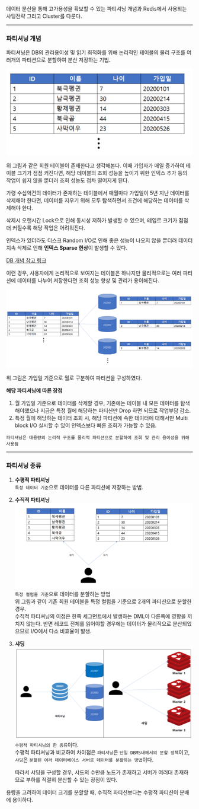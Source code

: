 데이터 분산을 통해 고가용성을 확보할 수 있는 파티셔닝 개념과 Redis에서 사용되는 샤딩전략 그리고 Cluster를 다룬다.

---

### 파티셔닝 개념

파티셔닝은 DB의 관리용이성 및 읽기 최적화를 위해 논리적인 테이블의 물리 구조를 여러개의 파티션으로 분할하여 분산 저장하는 기법.

![](./images/2020-08-19-09-12-26.png)

위 그림과 같은 회원 테이블이 존재한다고 생각해본다. 이때 가입자가 매일 증가하여 테이블 크기가 점점 커진다면, 해당 테이블의 조회 성능을 높이기 위한 인덱스 추가 등의 작업이 쉽지 않을 뿐더러 조회 성능도 점차 떨어지게 된다.

가령 수십억건의 데이터가 존재하는 테이블에서 매월마다 가입일이 5년 지난 데이터를 삭제해야 한다면, 데이터를 지우기 위해 모두 탐색하면서 조건에 해당하는 데이터를 삭제해야 한다.

삭제시 오랜시간 Lock으로 인해 동시성 저하가 발생할 수 있으며, 테입르 크기가 점점 더 커질수록 해당 작업은 어려워진다.

인덱스가 있더라도 디스크 Random I/O로 인해 좋은 성능이 나오지 않을 뿐더러 데이터 지속 삭제로 인해 **인덱스 Sparse 현상**이 발생할 수 있다.

[DB 개념 참고 링크](http://www.dbguide.net/db.db?cmd=view&boardUid=148220&boardConfigUid=9&categoryUid=216&boardIdx=140&boardStep=1)

이런 경우, 사용자에게 논리적으로 보여지는 테이블은 하나지만 물리적으로는 여러 파티션에 데이터를 나누어 저장한다면 조회 성능 향상 및 관리가 용이해진다.

![](./images/2020-08-19-09-17-48.png)

위 그림은 가입일 기준으로 월로 구분하여 파티션을 구성하였다.

**해당 파티셔닝에 따른 장점**

1. 월 가입일 기준으로 데이터를 삭제할 경우, 기존에는 테이블 내 모든 데이터를 탐색해야했으나 지금은 특정 월에 해당하는 파티션만 Drop 하면 되므로 작업부담 감소.
2. 특정 월에 해당하는 데이터 조회 시, 해당 파티션에 속한 데이터에 대해서만 Multi block I/O 실시할 수 있어 인덱스보다 빠른 조회가 가능할 수 있음.

`파티셔닝은 대용량의 논리적 구조를 물리적 파티션으로 분할하여 조회 및 관리 용이성을 위해 사용됨`

---

### 파티셔닝 종류

1. **수평적 파티셔닝**  
   `특정 데이터 기준`으로 데이터를 다른 파티션에 저장하는 방법.
2. **수직적 파티셔닝**  
   ![](./images/2020-08-19-09-22-11.png)  
   `특정 컬럼을 기준`으로 데이터를 분할하는 방법  
   위 그림과 같이 기존 회원 테이블을 특정 컬럼을 기준으로 2개의 파티션으로 분할한 경우.  
   수직적 파티셔닝의 이점은 한쪽 세그먼트에서 발생하는 DML이 다른쪽에 영향을 끼치지 않는다. 반면 레코드 전체를 읽어야할 경우에는 데이터가 물리적으로 분산되었으므로 I/O에서 다소 비효율이 발생.

3. **샤딩**  
   ![](./images/2020-08-19-09-24-28.png)  
   `수평적 파티셔닝의 한 종류`이다.  
   수평적 파티셔닝과 비교하여 차이점은 `파티셔닝`은 `단일 DBMS내에서의 분할 정책`이고, `샤딩`은 `분할된 여러 데이터베이스 서버로 데이터를 분할하는 방법`이다.

   따라서 샤딩을 구성할 경우, 샤드의 수만큼 노드가 존재하고 서버가 여러대 존재하므로 부하를 적절히 분산할 수 있는 장점이 있다.

용량을 고려하여 데이터 크기를 분할할 때, 수직적 파티션보다는 수평적 파티션이 분배에 용이하다.
